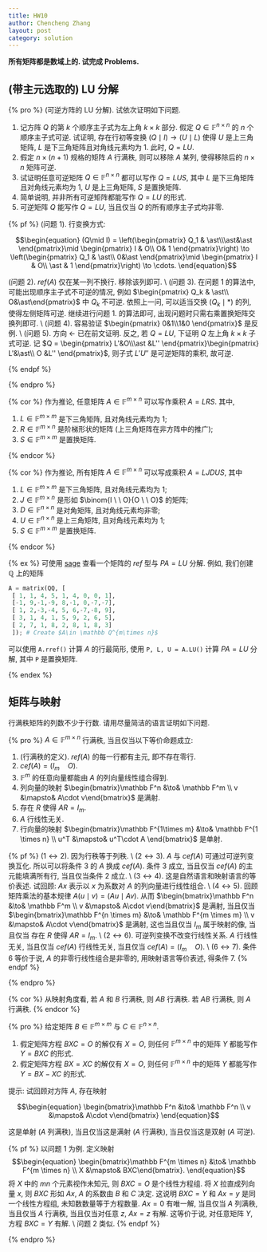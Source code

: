 ```yaml
---
title: HW10
author: Chencheng Zhang
layout: post
category: solution
---
```


**所有矩阵都是数域上的. 试完成 Problems.**

## (带主元选取的) LU 分解

{% pro %}
(可逆方阵的 LU 分解). 试依次证明如下问题.

1. 记方阵 $Q$ 的第 $k$ 个顺序主子式为左上角 $k \times k$ 部分. 假定 $Q \in \mathbb F^{n \times n}$ 的 $n$ 个顺序主子式可逆. 试证明, 存在行初等变换 $(Q \mid I) \to (U \mid L)$ 使得 $U$ 是上三角矩阵, $L$ 是下三角矩阵且对角线元素均为 $1$. 此时, $Q = LU$.
2. 假定 $n \times (n+1)$ 规格的矩阵 $A$ 行满秩, 则可以移除 $A$ 某列, 使得移除后的 $n \times n$ 矩阵可逆.
3. 试证明任意可逆矩阵 $Q \in \mathbb F^{n \times n}$ 都可以写作 $Q = LUS$, 其中 $L$ 是下三角矩阵且对角线元素均为 $1$, $U$ 是上三角矩阵, $S$ 是置换矩阵.
4. 简单说明, 并非所有可逆矩阵都能写作 $Q = LU$ 的形式.
5. 可逆矩阵 $Q$ 能写作 $Q = LU$, 当且仅当 $Q$ 的所有顺序主子式均非零.

{% pf %}
(问题 1). 行变换方式:

$$\begin{equation}
(Q\mid I) = \left(\begin{pmatrix}
    Q_1 & \ast\\\ast&\ast
\end{pmatrix}\mid \begin{pmatrix}
    I & O\\ O& 1
\end{pmatrix}\right) \to \left(\begin{pmatrix}
    Q_1 & \ast\\ 0&\ast
\end{pmatrix}\mid \begin{pmatrix}
    I & O\\ \ast & 1
\end{pmatrix}\right) \to \cdots.
\end{equation}$$

(问题 2). $ref(A)$ 仅在某一列不换行. 移除该列即可.
\\
(问题 3). 在问题 1 的算法中, 可能出现顺序主子式不可逆的情况, 例如 $\begin{pmatrix} Q_k & \ast\\ O&\ast\end{pmatrix}$ 中 $Q_k$ 不可逆. 依照上一问, 可以适当交换 $(Q_k \mid \ast)$ 的列, 使得左侧矩阵可逆. 继续进行问题 1. 的算法即可, 出现问题时只需右乘置换矩阵交换列即可.
\\
(问题 4). 容易验证 $\begin{pmatrix} 0&1\\1&0 \end{pmatrix}$ 是反例.
\\
(问题 5). 方向 $\gets$ 已在前文证明. 反之, 若 $Q = LU$, 下证明 $Q$ 左上角 $k \times k$ 子式可逆. 记 $Q = \begin{pmatrix} L'&O\\\ast &L'' \end{pmatrix}\begin{pmatrix} L'&\ast\\ O &L'' \end{pmatrix}$, 则子式 $L' U''$ 是可逆矩阵的乘积, 故可逆.

{% endpf %}

{% endpro %}

{% cor %}
作为推论, 任意矩阵 $A \in \mathbb F^{m \times n}$ 可以写作乘积 $A = LRS$. 其中,

1. $L\in \mathbb F^{m \times m}$ 是下三角矩阵, 且对角线元素均为 $1$;
2. $R\in \mathbb F^{m \times n}$ 是阶梯形状的矩阵 (上三角矩阵在非方阵中的推广);
3. $S\in \mathbb F^{m \times m}$ 是置换矩阵.

{% endcor %}

{% cor %}
作为推论, 所有矩阵 $A \in \mathbb F^{m \times n}$ 可以写成乘积 $A = LJDUS$, 其中

1. $L\in \mathbb F^{m \times m}$ 是下三角矩阵, 且对角线元素均为 $1$;
2. $J\in \mathbb F^{m \times n}$ 是形如 $\binom{I \ \ O}{O \ \ O}$ 的矩阵;
3. $D\in \mathbb F^{n \times n}$ 是对角矩阵, 且对角线元素均非零;
4. $U\in \mathbb F^{n \times n}$ 是上三角矩阵, 且对角线元素均为 $1$;
5. $S\in \mathbb F^{m \times m}$ 是置换矩阵.

{% endcor %}

{% ex %}
可使用 [sage](https://sagecell.sagemath.org/) 查看一个矩阵的 $ref$ 型与 $PA = LU$ 分解. 例如, 我们创建 $\mathbb Q$ 上的矩阵

```python
A = matrix(QQ, [
 [ 1, 1, 4, 5, 1, 4, 0, 0, 1],
 [-1, 9,-1,-9, 8,-1, 0,-7,-7],
 [ 1, 2,-3,-4, 5, 6,-7,-8, 9],
 [ 3, 1, 4, 1, 5, 9, 2, 6, 5],
 [ 2, 7, 1, 8, 2, 8, 1, 8, 3]
 ]); # Create $A\in \mathbb Q^{m\times n}$
```

可以使用 `A.rref()` 计算 $A$ 的行最简形, 使用 `P, L, U = A.LU()` 计算 $PA = LU$ 分解, 其中 `P` 是置换矩阵.

{% endex %}

## 矩阵与映射

行满秩矩阵的列数不少于行数. 请用尽量简洁的语言证明如下问题.

{% pro %}
$A \in \mathbb F^{m \times n}$ 行满秩, 当且仅当以下等价命题成立:

1. (行满秩的定义). $ref(A)$ 的每一行都有主元, 即不存在零行.
2. $cef(A) = (I_m \quad O)$.
3. $\mathbb F^m$ 的任意向量都能由 $A$ 的列向量线性组合得到.
4. 列向量的映射 $\begin{bmatrix}\mathbb F^n &\to& \mathbb F^m \\ v &\mapsto& A\cdot v\end{bmatrix}$ 是满射.
5. 存在 $R$ 使得 $AR = I_m$.
6. $A$ 行线性无关.
7. 行向量的映射 $\begin{bmatrix}\mathbb F^{1\times m} &\to& \mathbb F^{1 \times n} \\ u^T &\mapsto& u^T\cdot A \end{bmatrix}$ 是单射.

{% pf %}
($1 \leftrightarrow 2$). 因为行秩等于列秩.
\\
($2 \leftrightarrow 3$). $A$ 与 $cef(A)$ 可通过可逆列变换互化. 所以可以将条件 3 的 $A$ 换成 $cef(A)$. 条件 3 成立, 当且仅当 $cef(A)$ 的主元能填满所有行, 当且仅当条件 2 成立.
\\
($3 \leftrightarrow 4$). 这是自然语言和映射语言的等价表述. 试回顾: $Ax$ 表示以 $x$ 为系数对 $A$ 的列向量进行线性组合.
\\
($4 \leftrightarrow 5$). 回顾矩阵乘法的基本规律 $A (u \mid v) = (Au \mid Av)$. 从而 $\begin{bmatrix}\mathbb F^n &\to& \mathbb F^m \\ v &\mapsto& A\cdot v\end{bmatrix}$ 是满射, 当且仅当 $\begin{bmatrix}\mathbb F^{n \times m} &\to& \mathbb F^{m \times m} \\ v &\mapsto& A\cdot v\end{bmatrix}$ 是满射, 这也当且仅当 $I_m$ 属于映射的像, 当且仅当 存在 $R$ 使得 $AR = I_m$.
\\
($2 \leftrightarrow 6$). 可逆列变换不改变行线性关系. $A$ 行线性无关, 当且仅当 $cef(A)$ 行线性无关, 当且仅当 $cef(A) = (I_m \quad O)$.
\\
($6 \leftrightarrow 7$). 条件 6 等价于说, $A$ 的非零行线性组合是非零的, 用映射语言等价表述, 得条件 7.
{% endpf %}

{% endpro %}

{% cor %}
从映射角度看, 若 $A$ 和 $B$ 行满秩, 则 $AB$ 行满秩. 若 $AB$ 行满秩, 则 $A$ 行满秩.
{% endcor %}

{% pro %}
给定矩阵 $B \in \mathbb F^{m \times m}$ 与 $C \in \mathbb F^{n \times n}$.

1. 假定矩阵方程 $BXC = O$ 的解仅有 $X = O$, 则任何 $\mathbb F^{m \times n}$ 中的矩阵 $Y$ 都能写作 $Y = BXC$ 的形式.
2. 假定矩阵方程 $BX = XC$ 的解仅有 $X = O$, 则任何 $\mathbb F^{m \times n}$ 中的矩阵 $Y$ 都能写作 $Y = BX - XC$ 的形式.

提示: 试回顾对方阵 $A$, 存在映射

$$\begin{equation}
\begin{bmatrix}\mathbb F^n &\to& \mathbb F^n \\ v &\mapsto& A\cdot v\end{bmatrix}
\end{equation}$$

这是单射 ($A$ 列满秩), 当且仅当这是满射 ($A$ 行满秩), 当且仅当这是双射 ($A$ 可逆).

{% pf %}
以问题 1 为例. 定义映射
$$\begin{equation}
\begin{bmatrix}\mathbb F^{m \times n} &\to& \mathbb F^{m \times n} \\ X &\mapsto& BXC\end{bmatrix}.
\end{equation}$$
将 $X$ 中的 $mn$ 个元素视作未知元, 则 $BXC = O$ 是个线性方程组. 将 $X$ 拉直成列向量 $x$, 则 $BXC$ 形如 $Ax$, $A$ 的系数由 $B$ 和 $C$ 决定. 这说明 $BXC = Y$ 和 $Ax = y$ 是同一个线性方程组, 未知数数量等于方程数量. $Ax = 0$ 有唯一解, 当且仅当 $A$ 列满秩, 当且仅当 $A$ 行满秩, 当且仅当对任意 $z$, $Ax = z$ 有解. 这等价于说, 对任意矩阵 $Y$, 方程 $BXC = Y$ 有解.
\\
问题 2 类似.
{% endpf %}

{% endpro %}
